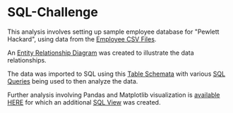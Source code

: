 # SQL-Challenge

This analysis involves setting up sample employee database for "Pewlett Hackard", using data from the [Employee CSV Files](https://github.com/lmfao415/SQL-Challenge/tree/main/EmployeeSQL/data).

An [Entity Relationship Diagram](https://github.com/lmfao415/SQL-Challenge/blob/main/EmployeeSQL/EmployeeERD.png) was created to illustrate the data relationships.

The data was imported to SQL using this [Table Schemata](https://github.com/lmfao415/SQL-Challenge/blob/main/EmployeeSQL/table_schemata.sql) with various [SQL Queries](https://github.com/lmfao415/SQL-Challenge/blob/main/EmployeeSQL/employee_queries.sql) being used to then analyze the data.

Further analysis involving Pandas and Matplotlib visualization is [available HERE](https://github.com/lmfao415/SQL-Challenge/blob/main/EmployeeSQL/bonus_analysis.ipynb) for which an additional [SQL View](https://github.com/lmfao415/SQL-Challenge/blob/main/EmployeeSQL/bonus_view.sql) was created.
